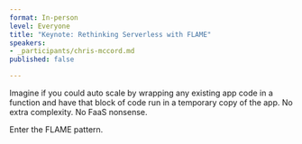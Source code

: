 ```yaml
---
format: In-person
level: Everyone
title: "Keynote: Rethinking Serverless with FLAME"
speakers:
- _participants/chris-mccord.md
published: false

---
```

Imagine if you could auto scale by wrapping any existing app code in a function and have that block of code run in a temporary copy of the app. No extra complexity. No FaaS nonsense.

Enter the FLAME pattern.